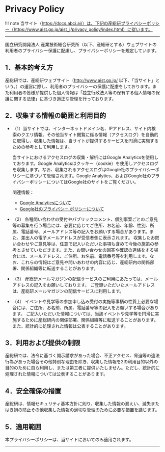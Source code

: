 # Privacy Policy

!!! note
    当サイト（https://docs.abci.ai/）は、下記の産総研プライバシーポリシー（https://www.aist.go.jp/aist_j/privacy_policy/index.html）に従います。

------

国立研究開発法人 産業技術総合研究所（以下、産総研とする）ウェブサイトの利用者のプライバシー保護に配慮し、プライバシーポリシーを規定しています。

## 1．基本的考え方

産総研では、産総研ウェブサイト（http://www.aist.go.jp/  以下、「当サイト」という。）の運営に際し、利用者のプライバシーの保護に配慮をしております。また利用者の皆様が提供した個人情報は「独立行政法人等の保有する個人情報の保護に関する法律」に基づき適正な管理を行っております。

## 2．収集する情報の範囲と利用目的

* （1）当サイトでは、インターネットドメイン名、IPアドレス、サイト内検索のクエリ情報、その他当サイト閲覧に係る情報（アクセスログ）を自動的に取得し、収集した情報は、当サイトが提供するサービスを円滑に実施するための参考として利用します。

	当サイトにおけるアクセスログの収集・解析にはGoogle Analyticsを使用しております。Google Analyticsはクッキー（cookie）を使用しアクセスログを収集します。なお、収集されるアクセスログはGoogle社のプライバシーポリシーに基づいて管理されます。Google Analytics、およびGoogle社のプライバシーポリシーについてはGoogle社のサイトをご覧ください。

	関連情報：

	* [Google Analyticsについて](https://marketingplatform.google.com/intl/ja/about/analytics/)
	* [Google社のプライバシー ポリシーについて](https://policies.google.com/privacy?hl=ja)
 
* （2） 各種問い合わせの受付やパブリックコメント、個別事案ごとのご意見等の募集を行う場合には、必要に応じてご住所、お名前、年齢、性別、所属、電話番号、メールアドレス等の記入をお願いする場合があります。また、差出人の電子メールアドレスが受信者側に表示されます。
収集したお問い合わせやご意見等は、任意で記入いただいた事項も含めて今後の施策の参考とさせていただきます。また、お問い合わせの回答や確認の連絡をする場合には、メールアドレス、ご住所、お名前、電話番号等を利用します。なお、これらの情報はご意見や問いあわせの内容に応じ、産総研内の関係部署、関係組織等に転送することがあります。

* （3） 産総研メールマガジンの配信サービスのご利用にあたっては、メールアドレスの記入をお願いしております。 ご登録いただいたメールアドレスは、産総研メールマガジンの配信サービスに利用します。

* （4） イベントや見学等の参加申し込み受付の実施等事柄の性質上必要な場合には、ご住所、お名前、所属、電話番号等の記入をお願いする場合があります。 ご記入いただいた情報については、当該イベントや見学等を円滑に実施するために産総研内の関係部署、関係組織等に転送することがあります。また、統計的に処理された情報は公表することがあります。

## 3．利用および提供の制限
産総研では、法令に基づく開示請求があった場合、不正アクセス、脅迫等の違法行為があった場合その他特別な理由を除き、収集した情報を2の利用目的以外の目的のために自ら利用し、または第三者に提供いたしません。ただし、統計的に処理された情報については公表することがあります。

## 4．安全確保の措置
産総研は、情報セキュリティ基本方針に則り、収集した情報の漏えい、滅失またはき損の防止その他収集した情報の適切な管理のために必要な措置を講じます。

## 5．適用範囲
本プライバシーポリシーは、当サイトにおいてのみ適用されます。

------
